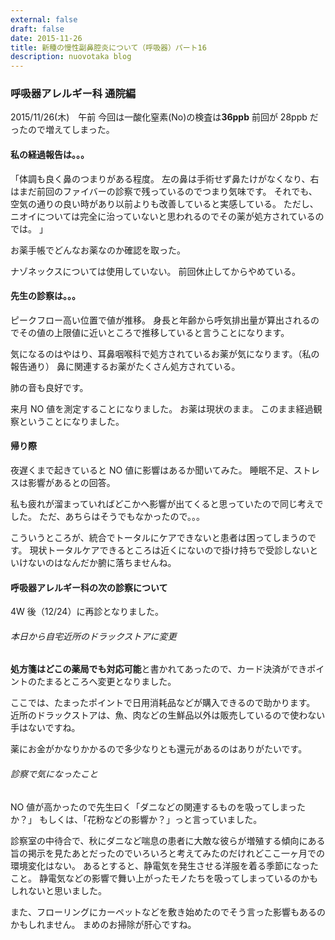 ```yaml
---
external: false
draft: false
date: 2015-11-26
title: 新種の慢性副鼻腔炎について（呼吸器）パート16
description: nuovotaka blog
---
```


### 呼吸器アレルギー科 通院編

2015/11/26(木)　午前
今回は一酸化窒素(No)の検査は**36ppb**
前回が 28ppb だったので増えてしまった。

#### 私の経過報告は。。。

「体調も良く鼻のつまりがある程度。
左の鼻は手術せず鼻たけがなくなり、右はまだ前回のファイバーの診察で残っているのでつまり気味です。
それでも、空気の通りの良い時があり以前よりも改善していると実感している。
ただし、ニオイについては完全に治っていないと思われるのでその薬が処方されているのでは。 」

お薬手帳でどんなお薬なのか確認を取った。

ナゾネックスについては使用していない。
前回休止してからやめている。

#### 先生の診察は。。。

ピークフロー高い位置で値が推移。
身長と年齢から呼気排出量が算出されるのでその値の上限値に近いところで推移していると言うことになります。

気になるのはやはり、耳鼻咽喉科で処方されているお薬が気になります。（私の報告通り）
鼻に関連するお薬がたくさん処方されている。

肺の音も良好です。

来月 NO 値を測定することになりました。
お薬は現状のまま。
このまま経過観察ということになりました。

#### 帰り際

夜遅くまで起きていると NO 値に影響はあるか聞いてみた。
睡眠不足、ストレスは影響があるとの回答。

私も疲れが溜まっていればどこかへ影響が出てくると思っていたので同じ考えでした。
ただ、あちらはそうでもなかったので。。。

こういうところが、統合でトータルにケアできないと患者は困ってしまうのです。
現状トータルケアできるところは近くにないので掛け持ちで受診しないといけないのはなんだか腑に落ちませんね。

#### 呼吸器アレルギー科の次の診察について

4W 後（12/24）に再診となりました。

###### 本日から自宅近所のドラックストアに変更

**処方箋はどこの薬局でも対応可能**と書かれてあったので、カード決済ができポイントのたまるところへ変更となりました。

ここでは、たまったポイントで日用消耗品などが購入できるので助かります。
近所のドラックストアは、魚、肉などの生鮮品以外は販売しているので使わない手はないですね。

薬にお金がかなりかかるので多少なりとも還元があるのはありがたいです。

###### 診察で気になったこと

NO 値が高かったので先生曰く「ダニなどの関連するものを吸ってしまったか？」
もしくは、「花粉などの影響か？」っと言っていました。

診察室の中待合で、秋にダニなど喘息の患者に大敵な彼らが増殖する傾向にある旨の掲示を見たあとだったのでいろいろと考えてみたのだけれどここ一ヶ月での環境変化はない。
あるとすると、静電気を発生させる洋服を着る季節になったこと。
静電気などの影響で舞い上がったモノたちを吸ってしまっているのかもしれないと思いました。

また、フローリングにカーペットなどを敷き始めたのでそう言った影響もあるのかもしれません。
まめのお掃除が肝心ですね。
